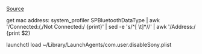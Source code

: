 [Source](https://stackoverflow.com/questions/13534167/execute-command-just-before-mac-going-to-sleep)

get mac address:
system_profiler SPBluetoothDataType | awk '/Connected:/,/Not Connected:/ {print}' | sed -e 's/^[ \t]*//' | awk '/Address:/ {print $2}

launchctl load ~/Library/LaunchAgents/com.user.disableSony.plist
